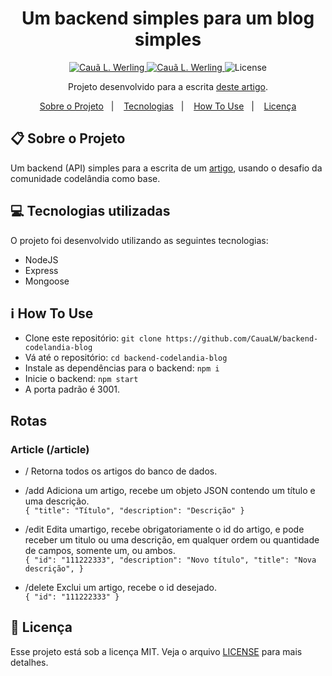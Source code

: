 <h1 align="center">Um backend simples para um blog simples</h1>

<p align="center">	
  <a href="https://www.linkedin.com/in/cau%C3%A3-loewen-werling-a564801b7/">
    <img alt="Cauã L. Werling" src="https://img.shields.io/badge/-Cau%C3%A3L.Werling-FFE162?style=flat&logo=Linkedin&logoColor=black" />
  </a>

  <a href="mailto:caualoewen1@gmail.com">
    <img alt="Cauã L. Werling" src="https://img.shields.io/badge/-caualoewen1@gmail.com-FFE162?style=flat-square&logo=Gmail&logoColor=black" />
  </a>

  <img alt="License" src="https://img.shields.io/badge/license-MIT-FFE162">
</p>

<div align="center">
  Projeto desenvolvido para a escrita <a href="https://medium.com/@caualoewen1/um-backend-simples-para-um-blog-simples-448a4fd6d2fc" target="_blank">deste artigo</a>.
</div>

<p align="center">
  <a href="#clipboard-sobre-o-projeto">Sobre o Projeto</a>&nbsp;&nbsp;&nbsp;|&nbsp;&nbsp;&nbsp;
  <a href="#computer-tecnologias-utilizadas">Tecnologias</a>&nbsp;&nbsp;&nbsp;|&nbsp;&nbsp;&nbsp;
  <a href="#information_source-how-to-use">How To Use</a>&nbsp;&nbsp;&nbsp;|&nbsp;&nbsp;&nbsp;
  <a href="#closed-book-licença">Licença</a>
</p>

## :clipboard: Sobre o Projeto

Um backend (API) simples para a escrita de um <a href="https://medium.com/@caualoewen1/um-backend-simples-para-um-blog-simples-448a4fd6d2fc" target="_blank">artigo</a>, usando o desafio da comunidade codelândia como base.

## :computer: Tecnologias utilizadas

O projeto foi desenvolvido utilizando as seguintes tecnologias:

- NodeJS
- Express
- Mongoose

## :information_source: How To Use

- Clone este repositório: `git clone https://github.com/CauaLW/backend-codelandia-blog`
- Vá até o repositório: `cd backend-codelandia-blog`
- Instale as dependências para o backend: `npm i`
- Inicie o backend: `npm start`
- A porta padrão é 3001.

## Rotas
### Article (/article)
- /  Retorna todos os artigos do banco de dados. <br/>

- /add  Adiciona um artigo, recebe um objeto JSON contendo um título e uma descrição. <br/>
`{
    "title": "Título",
    "description": "Descrição"
}`

- /edit  Edita umartigo, recebe obrigatoriamente o id do artigo, e pode receber um titulo ou uma descrição, em qualquer ordem ou quantidade de campos, somente um, ou ambos. <br/>
`{
    "id": "111222333",
    "description": "Novo título",
    "title": "Nova descrição",
}`

- /delete  Exclui um artigo, recebe o id desejado. <br/>
`{
    "id": "111222333"
}`

## :closed_book: Licença

Esse projeto está sob a licença MIT. Veja o arquivo [LICENSE](https://github.com/CauaLW/backend-codelandia-blog/blob/master/LICENSE) para mais detalhes.
